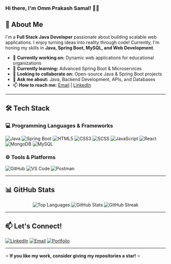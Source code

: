 ### Hi there, I'm **Omm Prakash Samal!** 👋🚀


## 🚀 About Me
I'm a **Full Stack Java Developer** passionate about building scalable web applications. I enjoy turning ideas into reality through code! Currently, I'm honing my skills in **Java, Spring Boot, MySQL, and Web Development**. 

- 🔭 **Currently working on:** Dynamic web applications for educational organizations
- 🌱 **Currently learning:** Advanced Spring Boot & Microservices
- 👯 **Looking to collaborate on:** Open-source Java & Spring Boot projects
- 💬 **Ask me about:** Java, Backend Development, APIs, and Databases
- 📫 **How to reach me:** [Email](mailto:ommprakashsamal9@gmail.com) | [LinkedIn](https://www.linkedin.com/in/omm-prakash-samal)

---

## 🛠️ Tech Stack

### 💻 Programming Languages & Frameworks
![Java](https://img.shields.io/badge/Java-%23ED8B00.svg?style=for-the-badge&logo=java&logoColor=white)
![Spring Boot](https://img.shields.io/badge/Spring%20Boot-6DB33F?style=for-the-badge&logo=spring-boot&logoColor=white)
![HTML5](https://img.shields.io/badge/HTML5-%23E34F26.svg?style=for-the-badge&logo=html5&logoColor=white)
![CSS3](https://img.shields.io/badge/CSS3-%231572B6.svg?style=for-the-badge&logo=css3&logoColor=white)
![SCSS](https://img.shields.io/badge/SCSS-%23c69.svg?style=for-the-badge&logo=sass&logoColor=white)
![JavaScript](https://img.shields.io/badge/JavaScript-%23F7DF1E.svg?style=for-the-badge&logo=javascript&logoColor=black)
![React](https://img.shields.io/badge/React-%2361DAFB.svg?style=for-the-badge&logo=react&logoColor=black)
![MongoDB](https://img.shields.io/badge/MongoDB-%2347A248.svg?style=for-the-badge&logo=mongodb&logoColor=white)
![MySQL](https://img.shields.io/badge/MySQL-%2300f.svg?style=for-the-badge&logo=mysql&logoColor=white)

### ⚙️ Tools & Platforms
![GitHub](https://img.shields.io/badge/GitHub-%23121011.svg?style=for-the-badge&logo=github&logoColor=white)
![VS Code](https://img.shields.io/badge/VS%20Code-0078d7.svg?style=for-the-badge&logo=visual-studio-code&logoColor=white)
![Postman](https://img.shields.io/badge/Postman-FF6C37?style=for-the-badge&logo=postman&logoColor=white)

---

## 📊 GitHub Stats

<p align="center">
  <img src="https://github-readme-stats.vercel.app/api/top-langs?username=omsml&show_icons=true&locale=en&layout=compact" alt="Top Languages"/>
  <img src="https://github-readme-stats.vercel.app/api?username=omsml&show_icons=true&locale=en" alt="GitHub Stats"/>
  <img src="https://streak-stats.demolab.com?user=omsml&theme=github-dark-blue&hide_border=true" alt="GitHub Streak"/>
</p>





---

## 📫 Let's Connect!
[![LinkedIn](https://img.shields.io/badge/LinkedIn-blue?style=for-the-badge&logo=linkedin)](https://www.linkedin.com/in/omm-prakash-samal)
[![Email](https://img.shields.io/badge/Email-D14836?style=for-the-badge&logo=gmail&logoColor=white)](mailto:ommprakashsamal9@gmail.com)
[![Portfolio](https://img.shields.io/badge/Portfolio-%23000000.svg?style=for-the-badge&logo=firefox&logoColor=white)](https://yourportfolio.com)

---

⭐ **If you like my work, consider giving my repositories a star!** ⭐
